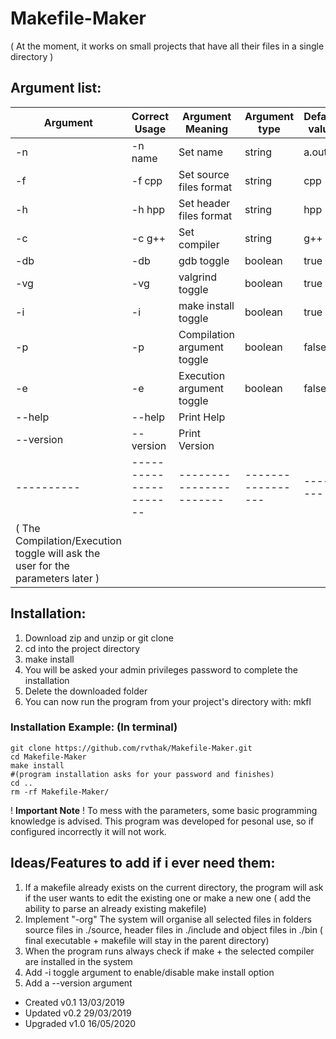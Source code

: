 # Makefile-Maker 
( At the moment, it works on small projects that have all their files in a single directory )

## Argument list:

Argument  |     Correct Usage    |   Argument Meaning    |  Argument type  | Default value 
----------|----------------------|-----------------------|-----------------|---------------
   -n     |       -n name        |        Set name          |     string      |     a.out
   -f     |       -f cpp         |  Set source files format  |     string      |      cpp
   -h     |       -h hpp         |  Set header files format  |     string      |      hpp
   -c     |       -c g++         |      Set compiler        |     string      |      g++
   -db    |       -db            |      gdb toggle       |     boolean     |     true
   -vg    |       -vg            |    valgrind toggle    |     boolean     |     true
   -i     |       -i             |   make install toggle       |     boolean     |     true
   -p     |       -p             |  Compilation argument toggle|     boolean     |     false
   -e     |       -e             |   Execution argument  toggle|     boolean     |     false
   --help |       --help         |    Print Help
   --version|     --version      |    Print Version
----------|----------------------|-----------------------|-----------------|--------
   |( The Compilation/Execution toggle will ask the user for the parameters later ) |

## Installation:
1) Download zip and unzip or git clone
2) cd into the project directory
3) make install
4) You will be asked your admin privileges password to complete the installation
5) Delete the downloaded folder
6) You can now run the program from your project's directory with: mkfl

### Installation Example: (In terminal)
    git clone https://github.com/rvthak/Makefile-Maker.git
    cd Makefile-Maker
    make install
    #(program installation asks for your password and finishes)
    cd ..
    rm -rf Makefile-Maker/

! __Important Note__ ! To mess with the parameters, some basic programming knowledge is 
advised. This program was developed for pesonal use, so if configured 
incorrectly it will not work.

## Ideas/Features to add if i ever need them:
1) If a makefile already exists on the current directory, the program will ask
if the user wants to edit the existing one or make a new one ( add the ability 
to parse an already existing makefile)
2) Implement "-org" The system will organise all selected files in folders
source files in ./source, header files in ./include and object files
in ./bin ( final executable + makefile will stay in the parent directory)
3) When the program runs always check if make + the selected compiler are
installed in the system
4) Add -i toggle argument to enable/disable make install option
5) Add a --version argument

+ Created  v0.1 13/03/2019
+ Updated  v0.2 29/03/2019
+ Upgraded v1.0 16/05/2020
